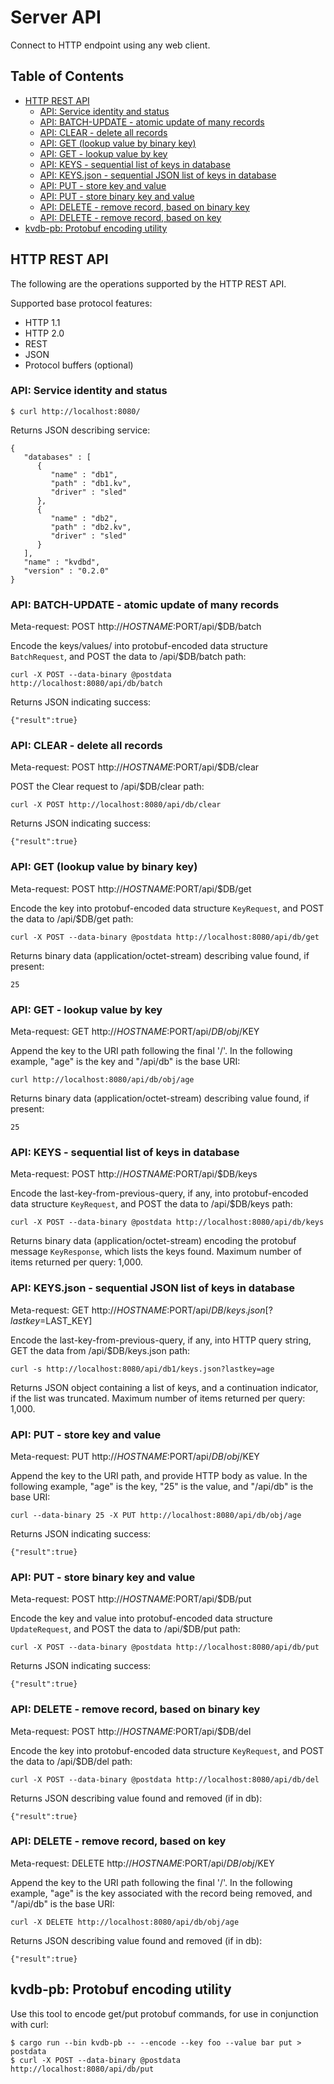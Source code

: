 
# Server API

Connect to HTTP endpoint using any web client.

## Table of Contents

* [HTTP REST API](#http-rest-api)
   * [API: Service identity and status](#api-service-identity-and-status)
   * [API: BATCH-UPDATE - atomic update of many records](#api-batch-update---atomic-update-of-many-records)
   * [API: CLEAR - delete all records](#api-clear---delete-all-records)
   * [API: GET (lookup value by binary key)](#api-get-lookup-value-by-binary-key)
   * [API: GET - lookup value by key](#api-get---lookup-value-by-key)
   * [API: KEYS - sequential list of keys in database](#api-keys---sequential-list-of-keys-in-database)
   * [API: KEYS.json - sequential JSON list of keys in database](#api-keysjson---sequential-json-list-of-keys-in-database)
   * [API: PUT - store key and value](#api-put---store-key-and-value)
   * [API: PUT - store binary key and value](#api-put---store-binary-key-and-value)
   * [API: DELETE - remove record, based on binary key](#api-delete---remove-record-based-on-binary-key)
   * [API: DELETE - remove record, based on key](#api-delete---remove-record-based-on-key)
* [kvdb-pb: Protobuf encoding utility](#kvdb-pb-protobuf-encoding-utility)

## HTTP REST API

The following are the operations supported by the HTTP REST API.

Supported base protocol features:

* HTTP 1.1
* HTTP 2.0
* REST
* JSON
* Protocol buffers (optional)

### API: Service identity and status

```
$ curl http://localhost:8080/
```

Returns JSON describing service:
```
{
   "databases" : [
      {
         "name" : "db1",
         "path" : "db1.kv",
         "driver" : "sled"
      },
      {
         "name" : "db2",
         "path" : "db2.kv",
         "driver" : "sled"
      }
   ],
   "name" : "kvdbd",
   "version" : "0.2.0"
}
```

### API: BATCH-UPDATE - atomic update of many records

Meta-request: POST http://$HOSTNAME:$PORT/api/$DB/batch

Encode the keys/values/ into protobuf-encoded
data structure `BatchRequest`, and POST the data to /api/$DB/batch path:
```
curl -X POST --data-binary @postdata http://localhost:8080/api/db/batch
```

Returns JSON indicating success:
```
{"result":true}
```

### API: CLEAR - delete all records

Meta-request: POST http://$HOSTNAME:$PORT/api/$DB/clear

POST the Clear request to /api/$DB/clear path:
```
curl -X POST http://localhost:8080/api/db/clear
```

Returns JSON indicating success:
```
{"result":true}
```

### API: GET (lookup value by binary key)

Meta-request: POST http://$HOSTNAME:$PORT/api/$DB/get

Encode the key into protobuf-encoded
data structure `KeyRequest`, and POST the data to /api/$DB/get path:
```
curl -X POST --data-binary @postdata http://localhost:8080/api/db/get
```

Returns binary data (application/octet-stream) describing value found,
if present:
```
25
```

### API: GET - lookup value by key

Meta-request: GET http://$HOSTNAME:$PORT/api/$DB/obj/$KEY

Append the key to the URI path following the final '/'.  In the
following example, "age" is the key and "/api/db" is the base URI:
```
curl http://localhost:8080/api/db/obj/age
```

Returns binary data (application/octet-stream) describing value found,
if present:
```
25
```

### API: KEYS - sequential list of keys in database

Meta-request: POST http://$HOSTNAME:$PORT/api/$DB/keys

Encode the last-key-from-previous-query, if any, into protobuf-encoded
data structure `KeyRequest`, and POST the data to /api/$DB/keys path:
```
curl -X POST --data-binary @postdata http://localhost:8080/api/db/keys
```

Returns binary data (application/octet-stream) encoding the protobuf
message `KeyResponse`, which lists the keys found.
Maximum number of items returned per query: 1,000.

### API: KEYS.json - sequential JSON list of keys in database

Meta-request: GET http://$HOSTNAME:$PORT/api/$DB/keys.json[?lastkey=$LAST_KEY]

Encode the last-key-from-previous-query, if any, into HTTP query string,
GET the data from /api/$DB/keys.json path:
```
curl -s http://localhost:8080/api/db1/keys.json?lastkey=age
```

Returns JSON object containing a list of keys, and a continuation indicator,
if the list was truncated.  Maximum number of items returned per query: 1,000.

### API: PUT - store key and value

Meta-request: PUT http://$HOSTNAME:$PORT/api/$DB/obj/$KEY

Append the key to the URI path, and provide HTTP body as value.  In the
following example, "age" is the key, "25" is the value,
and "/api/db" is the base URI:
```
curl --data-binary 25 -X PUT http://localhost:8080/api/db/obj/age
```

Returns JSON indicating success:
```
{"result":true}
```

### API: PUT - store binary key and value

Meta-request: POST http://$HOSTNAME:$PORT/api/$DB/put

Encode the key and value into protobuf-encoded
data structure `UpdateRequest`, and POST the data to /api/$DB/put path:
```
curl -X POST --data-binary @postdata http://localhost:8080/api/db/put
```

Returns JSON indicating success:
```
{"result":true}
```

### API: DELETE - remove record, based on binary key

Meta-request: POST http://$HOSTNAME:$PORT/api/$DB/del

Encode the key into protobuf-encoded
data structure `KeyRequest`, and POST the data to /api/$DB/del path:
```
curl -X POST --data-binary @postdata http://localhost:8080/api/db/del
```

Returns JSON describing value found and removed (if in db):
```
{"result":true}
```

### API: DELETE - remove record, based on key

Meta-request: DELETE http://$HOSTNAME:$PORT/api/$DB/obj/$KEY

Append the key to the URI path following the final '/'.  In the
following example, "age" is the key associated with the record
being removed, and "/api/db" is the base URI:
```
curl -X DELETE http://localhost:8080/api/db/obj/age
```

Returns JSON describing value found and removed (if in db):
```
{"result":true}
```

## kvdb-pb: Protobuf encoding utility

Use this tool to encode get/put protobuf commands, for use
in conjunction with curl:

```
$ cargo run --bin kvdb-pb -- --encode --key foo --value bar put > postdata
$ curl -X POST --data-binary @postdata http://localhost:8080/api/db/put
```
